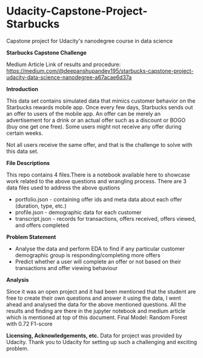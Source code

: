 # Udacity-Capstone-Project-Starbucks
Capstone project for Udacity's nanodegree course in data science

**Starbucks Capstone Challenge**

Medium Article Link of results and procedure: https://medium.com/@deepanshupandey195/starbucks-capstone-project-udacity-data-science-nanodegree-a67acae6d37a

**Introduction**

This data set contains simulated data that mimics customer behavior on the Starbucks rewards mobile app. Once every few days, Starbucks sends out an offer to users of the mobile app. An offer can be merely an advertisement for a drink or an actual offer such as a discount or BOGO (buy one get one free). Some users might not receive any offer during certain weeks.

Not all users receive the same offer, and that is the challenge to solve with this data set.

**File Descriptions**

This repo contains 4 files.There is a notebook available here to showcase work related to the above questions and wrangling process. There are 3 data files used to address the above qustions

- portfolio.json - containing offer ids and meta data about each offer (duration, type, etc.)
- profile.json - demographic data for each customer
- transcript.json - records for transactions, offers received, offers viewed, and offers completed

**Problem Statement**

- Analyse the data and perform EDA to find if any particular customer demographic group is responding/completing more offers
- Predict whether a user will complete an offer or not based on their transactions and offer viewing behaviour

**Analysis**

Since it was an open project and it had been mentioned that the student are free to create their own questions and answer it using the data, I went ahead and analysed the data for the above mentioned questions.
All the results and finding are there in the jupyter notebook and medium article which is mentioned at top of this document.
Final Model: Random Forest with 0.72 F1-score

**Licensing, Acknowledgements, etc.**
Data for project was provided by Udacity. Thank you to Udacity for setting up such a challenging and exciting problem.

